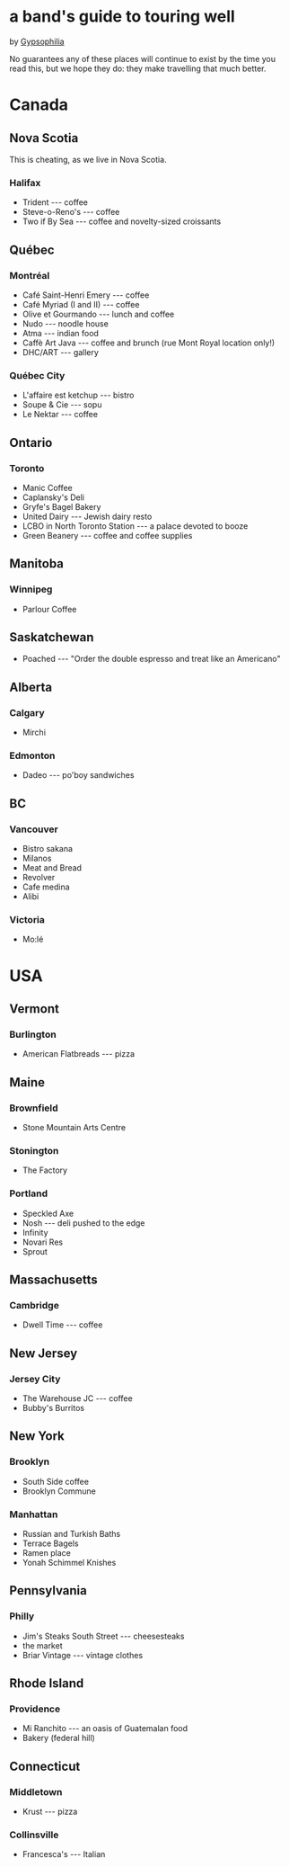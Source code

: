 # a band's guide to touring well

by [Gypsophilia](http://www.gypsophilia.org)

No guarantees any of these places will continue to exist by the time you read this, but we hope they do: they make travelling that much better. 

# Canada

## Nova Scotia 

This is cheating, as we live in Nova Scotia. 

### Halifax

* Trident --- coffee
* Steve-o-Reno's --- coffee
* Two if By Sea --- coffee and novelty-sized croissants

## Québec

### Montréal

* Café Saint-Henri Emery --- coffee
* Café Myriad (I and II) --- coffee
* Olive et Gourmando --- lunch and coffee
* Nudo --- noodle house
* Atma --- indian food
* Caffè Art Java --- coffee and brunch (rue Mont Royal location only!)
* DHC/ART --- gallery

### Québec City

* L'affaire est ketchup --- bistro
* Soupe & Cie --- sopu
* Le Nektar --- coffee

## Ontario

### Toronto

* Manic Coffee
* Caplansky's Deli
* Gryfe's Bagel Bakery
* United Dairy --- Jewish dairy resto
* LCBO in North Toronto Station --- a palace devoted to booze
* Green Beanery --- coffee and coffee supplies

## Manitoba

### Winnipeg

* Parlour Coffee

## Saskatchewan

* Poached --- "Order the double espresso and treat like an Americano"

## Alberta

### Calgary

* Mirchi

### Edmonton

* Dadeo --- po'boy sandwiches

## BC

### Vancouver

* Bistro sakana
* Milanos 
* Meat and Bread 
* Revolver
* Cafe medina
* Alibi

### Victoria

* Mo:lé

# USA

## Vermont

### Burlington

* American Flatbreads --- pizza

## Maine

### Brownfield

* Stone Mountain Arts Centre

### Stonington

* The Factory

### Portland

* Speckled Axe
* Nosh --- deli pushed to the edge
* Infinity 
* Novari Res
* Sprout

## Massachusetts

### Cambridge

* Dwell Time --- coffee

## New Jersey

### Jersey City

* The Warehouse JC --- coffee
* Bubby's Burritos

## New York

### Brooklyn

* South Side coffee
* Brooklyn Commune

### Manhattan
* Russian and Turkish Baths
* Terrace Bagels
* Ramen place
* Yonah Schimmel Knishes

## Pennsylvania

### Philly

* Jim's Steaks South Street --- cheesesteaks
* the market
* Briar Vintage --- vintage clothes

## Rhode Island

### Providence

* Mi Ranchito --- an oasis of Guatemalan food
* Bakery (federal hill)

## Connecticut

### Middletown 

* Krust --- pizza

### Collinsville 

* Francesca's --- Italian
